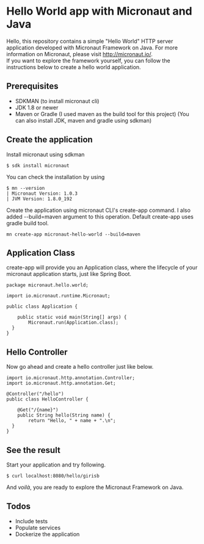 # Hello World app with Micronaut and Java

Hello, this repository contains a simple "Hello World" HTTP server application developed with Micronaut Framework on Java. For more information on Micronaut, please visit http://micronaut.io/.  
If you want to explore  the framework yourself, you can follow the instructions below to create a hello world application.

## Prerequisites
 - SDKMAN (to install micronaut cli)
 - JDK 1.8 or newer
 - Maven or Gradle (I used maven as the build tool for this project)
(You can also install JDK, maven and gradle using sdkman)

## Create the application
Install micronaut using sdkman

    $ sdk install micronaut

You can check the installation by using

    $ mn --version
    | Micronaut Version: 1.0.3
    | JVM Version: 1.8.0_192

Create the application using micronaut CLI's create-app command.
I also added --build=maven argument to this operation. Default create-app uses gradle build tool.

    mn create-app micronaut-hello-world --build=maven

## Application Class

create-app will provide you an Application class, where the lifecycle of your micronaut application starts, just like Spring Boot.

    package micronaut.hello.world;  
      
    import io.micronaut.runtime.Micronaut;  
      
    public class Application {  
      
        public static void main(String[] args) {  
            Micronaut.run(Application.class);  
      }  
    }

## Hello Controller

Now go ahead and create a hello controller just like below. 
  

    import io.micronaut.http.annotation.Controller;  
    import io.micronaut.http.annotation.Get;  
      
    @Controller("/hello")  
    public class HelloController {  
      
        @Get("/{name}")  
        public String hello(String name) {  
            return "Hello, " + name + ".\n";  
      }  
    }

## See the result

Start your application and try following.

    $ curl localhost:8080/hello/girisb

And *voilà*, you are ready to explore the Micronaut Framework on Java.


## Todos

 - Include tests
 - Populate services
 - Dockerize the application
